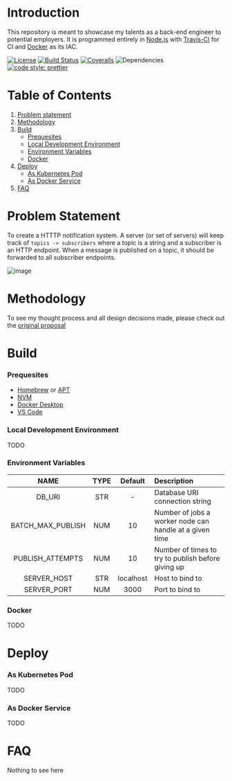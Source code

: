 # Introduction

This repository is meant to showcase my talents as a back-end engineer to potential employers. It is programmed entirely in [Node.js][1] with [Travis-CI][2] for CI and [Docker][3] as its IAC.

[![License](http://img.shields.io/badge/license-MIT-blue.svg?style=flat)](LICENSE.md)
[![Build Status](https://img.shields.io/travis/wotsyula/nodejs-observer-sample)](https://travis-ci.com/wotsyula/nodejs-observer-sample)
[![Coveralls](https://img.shields.io/coveralls/github/wotsyula/nodejs-observer-sample)](https://coveralls.io/github/wotsyula/nodejs-observer-sample)
![Dependencies](https://img.shields.io/david/dev/wotsyula/nodejs-observer-sample)
[![code style: prettier](https://img.shields.io/badge/code_style-prettier-ff69b4.svg?style=flat-square)](https://github.com/prettier/prettier)

# Table of Contents

1. [Problem statement](#problem-statement)
2. [Methodology](#methodology)
3. [Build](#build)
    - [Prequesites](#prequesites)
    - [Local Development Environment](#local-development-environment)
    - [Environment Variables](#environment-variables)
    - [Docker](#docker)
4. [Deploy](#deploy)
    - [As Kubernetes Pod](#as-kubernetes-pod)
    - [As Docker Service](#as-docker-service)
5. [FAQ](#faq)

# Problem Statement

To create a HTTTP notification system. A server (or set of servers) will keep track of `topics -> subscribers` where a topic is a string and a subscriber is an HTTP endpoint. When a message is published on a topic, it should be forwarded to all subscriber endpoints.

![image](https://user-images.githubusercontent.com/17839825/138559445-cbd0959f-a235-40ba-9f09-45b8e429d2b3.png)

# Methodology

To see my thought process and all design decisions made, please check out the [original proposal](https://github.com/wotsyula/nodejs-observer-sample/wiki/Q4-Sprint-1:-Proposal)

# Build

### Prequesites

- [Homebrew](https://brew.sh/) or [APT](https://en.wikipedia.org/wiki/APT_(software))
- [NVM](https://github.com/nvm-sh/nvm)
- [Docker Desktop](https://www.docker.com/products/docker-desktop)
- [VS Code](https://code.visualstudio.com/docs/setup/setup-overview)

### Local Development Environment

TODO

### Environment Variables

| NAME                 	| TYPE 	| Default           	| Description
|:--------------------:	|:----:	|:--------------------:	|:-----------------
| DB_URI               	| STR  	| -                    	| Database URI connection string
| BATCH_MAX_PUBLISH    	| NUM  	| 10                    | Number of jobs a worker node can handle at a given time
| PUBLISH_ATTEMPTS     	| NUM  	| 10                   	| Number of times to try to publish before giving up
| SERVER_HOST          	| STR  	| localhost            	| Host to bind to
| SERVER_PORT          	| NUM  	| 3000                 	| Port to bind to

### Docker

TODO

# Deploy

### As Kubernetes Pod

TODO

### As Docker Service

TODO

# FAQ

Nothing to see here

[1]: https://nodejs.org/en/
[2]: https://travis-ci.org/
[3]: https://www.docker.com/
